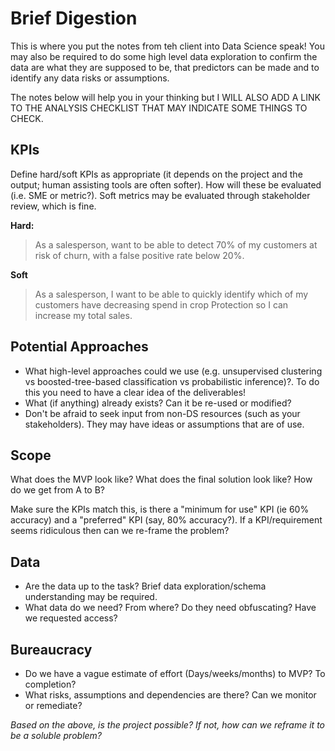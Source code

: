 # Brief Digestion

This is where you put the notes from teh client into Data Science speak! You 
may also be required to do some high level data exploration to confirm the data
are what they are supposed to be, that predictors can be made and to identify any
data risks or assumptions. 

The notes below will help you in your thinking but I WILL ALSO ADD A LINK TO THE 
ANALYSIS CHECKLIST THAT MAY INDICATE SOME THINGS TO CHECK. 

## KPIs
Define hard/soft KPIs as appropriate (it depends on the project and the output; 
human assisting tools are often softer). How will these be evaluated (i.e. SME or metric?).
Soft metrics may be evaluated through stakeholder review, which is fine. 

**Hard:** 
> As a salesperson, want to be able to detect 70% of my customers at risk of churn, 
> with a false positive rate below 20%. 

**Soft**
> As a salesperson, I want to be able to quickly identify which of my customers have decreasing 
> spend in crop Protection so I can increase my total sales.

## Potential Approaches
* What high-level approaches could we use (e.g. unsupervised clustering vs boosted-tree-based 
classification vs probabilistic inference)?. To do this you need to have a clear idea of the 
deliverables! 
* What (if anything) already exists? Can it be re-used or modified?  
* Don't be afraid to seek input from non-DS resources (such as your stakeholders). They may 
have ideas or assumptions that are of use. 

## Scope
What does the MVP look like? What does the final solution look like? How do we get from 
A to B?

Make sure the KPIs match this, is there a "minimum for use" KPI (ie 60% accuracy) and a 
"preferred" KPI (say, 80% accuracy?). If a KPI/requirement seems ridiculous then can we 
re-frame the problem? 

## Data
* Are the data up to the task? Brief data exploration/schema understanding may be required. 
* What data do we need? From where? Do they need obfuscating? Have we requested access? 

## Bureaucracy
* Do we have a vague estimate of effort (Days/weeks/months) to MVP? To completion? 
* What risks, assumptions and dependencies are there? Can we monitor or remediate? 

*Based on the above, is the project possible? If not, how can we reframe it to be a soluble problem?*  